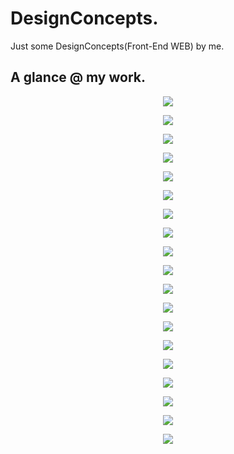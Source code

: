 DesignConcepts.
==============================

Just some DesignConcepts(Front-End WEB) by me.

A glance @ my work.
-----------
<p align="center">
  <img src="images/01.png"/>
</p>
<p align="center">
  <img src="images/02.png"/>
</p>
<p align="center">
  <img src="images/03.png"/>
</p>
<p align="center">
  <img src="images/04.png"/>
</p>
<p align="center">
  <img src="images/05.png"/>
</p>
<p align="center">
  <img src="images/06.png"/>
</p>
<p align="center">
  <img src="images/07.png"/>
</p>
<p align="center">
  <img src="images/08.png"/>
</p>
<p align="center">
  <img src="images/09.png"/>
</p>
<p align="center">
  <img src="images/10.png"/>
</p>
<p align="center">
  <img src="images/11.png"/>
</p>
<p align="center">
  <img src="images/12.png"/>
</p>
<p align="center">
  <img src="images/13.png"/>
</p>
<p align="center">
  <img src="images/14.png"/>
</p>
<p align="center">
  <img src="images/15.png"/>
</p>
<p align="center">
  <img src="images/16.png"/>
</p>
<p align="center">
  <img src="images/17.png"/>
</p>
<p align="center">
  <img src="images/18.png"/>
</p>
<p align="center">
  <img src="images/19.png"/>
</p>
